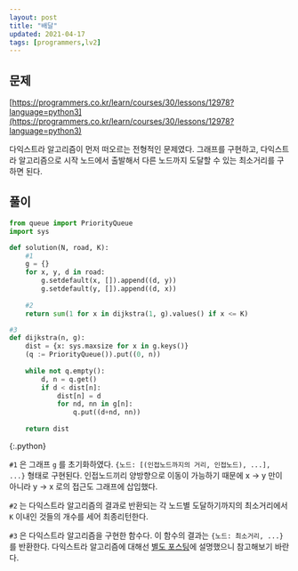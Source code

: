 ```yaml
---
layout: post
title: "배달"
updated: 2021-04-17
tags: [programmers,lv2]
---
```


## 문제

[https://programmers.co.kr/learn/courses/30/lessons/12978?language=python3](https://programmers.co.kr/learn/courses/30/lessons/12978?language=python3)

다익스트라 알고리즘이 먼저 떠오르는 전형적인 문제였다. 그래프를 구현하고, 다익스트라 알고리즘으로 시작 노드에서 출발해서 다른 노드까지 도달할 수 있는 최소거리를 구하면 된다.

## 풀이

```py
from queue import PriorityQueue
import sys

def solution(N, road, K):
    #1
    g = {}
    for x, y, d in road:
        g.setdefault(x, []).append((d, y))
        g.setdefault(y, []).append((d, x))
    
    #2
    return sum(1 for x in dijkstra(1, g).values() if x <= K)

#3
def dijkstra(n, g):
    dist = {x: sys.maxsize for x in g.keys()}
    (q := PriorityQueue()).put((0, n))
    
    while not q.empty():
        d, n = q.get()
        if d < dist[n]:
            dist[n] = d
            for nd, nn in g[n]:
                q.put((d+nd, nn))
    
    return dist
```
{:.python}

`#1` 은 그래프 `g` 를 초기화하였다. `{노드: [(인접노드까지의 거리, 인접노드), ...], ...}` 형태로 구현된다. 인접노드끼리 양방향으로 이동이 가능하기 때문에 x -> y 만이 아니라 y -> x 로의 접근도 그래프에 삽입했다.

`#2` 는 다익스트라 알고리즘의 결과로 반환되는 각 노드별 도달하기까지의 최소거리에서 `K` 이내인 것들의 개수를 세어 최종리턴한다.

`#3` 은 다익스트라 알고리즘을 구현한 함수다. 이 함수의 결과는 `{노드: 최소거리, ...}` 를 반환한다. 다익스트라 알고리즘에 대해선 [별도 포스팅](/post/dijkstra)에 설명했으니 참고해보기 바란다. 